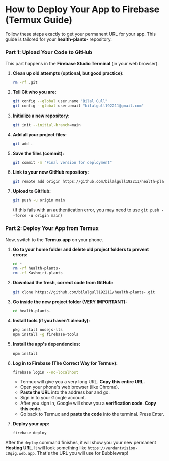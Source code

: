 # How to Deploy Your App to Firebase (Termux Guide)

Follow these steps exactly to get your permanent URL for your app. This guide is tailored for your **health-plants-** repository.

### **Part 1: Upload Your Code to GitHub**

This part happens in the **Firebase Studio Terminal** (in your web browser).

1.  **Clean up old attempts (optional, but good practice):**
    ```bash
    rm -rf .git
    ```

2.  **Tell Git who you are:**
    ```bash
    git config --global user.name "Bilal Gull"
    git config --global user.email "bilalgull192211@gmail.com"
    ```

3.  **Initialize a new repository:**
    ```bash
    git init --initial-branch=main
    ```

4.  **Add all your project files:**
    ```bash
    git add .
    ```

5.  **Save the files (commit):**
    ```bash
    git commit -m "Final version for deployment"
    ```

6.  **Link to your new GitHub repository:**
    ```bash
    git remote add origin https://github.com/bilalgull192211/health-plants-.git
    ```

7.  **Upload to GitHub:**
    ```bash
    git push -u origin main
    ```
    (If this fails with an authentication error, you may need to use `git push --force -u origin main`)

### **Part 2: Deploy Your App from Termux**

Now, switch to the **Termux app** on your phone.

1.  **Go to your home folder and delete old project folders to prevent errors:**
    ```bash
    cd ~
    rm -rf health-plants-
    rm -rf Kashmiri-plants
    ```

2.  **Download the fresh, correct code from GitHub:**
    ```bash
    git clone https://github.com/bilalgull192211/health-plants-.git
    ```

3.  **Go inside the new project folder (VERY IMPORTANT):**
    ```bash
    cd health-plants-
    ```

4.  **Install tools (if you haven't already):**
    ```bash
    pkg install nodejs-lts
    npm install -g firebase-tools
    ```

5.  **Install the app's dependencies:**
    ```bash
    npm install
    ```

6.  **Log in to Firebase (The Correct Way for Termux):**
    ```bash
    firebase login --no-localhost
    ```
    *   Termux will give you a very long URL. **Copy this entire URL.**
    *   Open your phone's web browser (like Chrome).
    *   **Paste the URL** into the address bar and go.
    *   Sign in to your Google account.
    *   After you sign in, Google will show you a **verification code**. **Copy this code.**
    *   Go back to Termux and **paste the code** into the terminal. Press Enter.

7.  **Deploy your app:**
    ```bash
    firebase deploy
    ```

After the `deploy` command finishes, it will show you your new permanent **Hosting URL**. It will look something like `https://verdantvision-c0qig.web.app`. That's the URL you will use for Bubblewrap!
